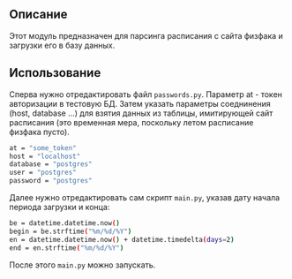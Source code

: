 ## Описание
Этот модуль предназначен для парсинга расписания с сайта физфака и загрузки его в базу данных.

## Использование
Сперва нужно отредактировать файл ````passwords.py````. Параметр at - токен авторизации в тестовую БД. Затем указать параметры соеднинения (host, database ...) для взятия данных
из таблицы, имитирующей сайт расписания (это временная мера, поскольку летом расписание физфака пусто).
```sh
at = "some_token"
host = "localhost"
database = "postgres"
user = "postgres"
password = "postgres"
```

Далее нужно отредактировать сам скрипт ````main.py````, указав дату начала периода загрузки и конца:
```sh
be = datetime.datetime.now()
begin = be.strftime("%m/%d/%Y")
en = datetime.datetime.now() + datetime.timedelta(days=2)
end = en.strftime("%m/%d/%Y")
```
После этого ````main.py```` можно запускать.
